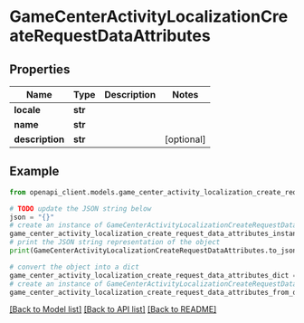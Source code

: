 # GameCenterActivityLocalizationCreateRequestDataAttributes


## Properties

Name | Type | Description | Notes
------------ | ------------- | ------------- | -------------
**locale** | **str** |  | 
**name** | **str** |  | 
**description** | **str** |  | [optional] 

## Example

```python
from openapi_client.models.game_center_activity_localization_create_request_data_attributes import GameCenterActivityLocalizationCreateRequestDataAttributes

# TODO update the JSON string below
json = "{}"
# create an instance of GameCenterActivityLocalizationCreateRequestDataAttributes from a JSON string
game_center_activity_localization_create_request_data_attributes_instance = GameCenterActivityLocalizationCreateRequestDataAttributes.from_json(json)
# print the JSON string representation of the object
print(GameCenterActivityLocalizationCreateRequestDataAttributes.to_json())

# convert the object into a dict
game_center_activity_localization_create_request_data_attributes_dict = game_center_activity_localization_create_request_data_attributes_instance.to_dict()
# create an instance of GameCenterActivityLocalizationCreateRequestDataAttributes from a dict
game_center_activity_localization_create_request_data_attributes_from_dict = GameCenterActivityLocalizationCreateRequestDataAttributes.from_dict(game_center_activity_localization_create_request_data_attributes_dict)
```
[[Back to Model list]](../README.md#documentation-for-models) [[Back to API list]](../README.md#documentation-for-api-endpoints) [[Back to README]](../README.md)


